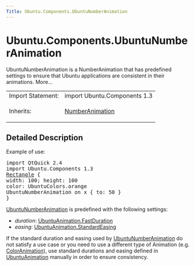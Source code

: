 ```yaml
---
Title: Ubuntu.Components.UbuntuNumberAnimation
---
```


# Ubuntu.Components.UbuntuNumberAnimation

<span class="subtitle"></span>
<!-- $$$UbuntuNumberAnimation-brief -->
<p>UbuntuNumberAnimation is a NumberAnimation that has predefined settings to ensure that Ubuntu applications are consistent in their animations. More...</p>
<!-- @@@UbuntuNumberAnimation -->
<table class="alignedsummary">
<tr><td class="memItemLeft rightAlign topAlign"> Import Statement:</td><td class="memItemRight bottomAlign"> import Ubuntu.Components 1.3</td></tr><tr><td class="memItemLeft rightAlign topAlign"> Inherits:</td><td class="memItemRight bottomAlign"> <p><a href="../sdk-14.10/QtQuick.NumberAnimation.md">NumberAnimation</a></p>
</td></tr></table><ul>
</ul>
<!-- $$$UbuntuNumberAnimation-description -->
<h2 id="details">Detailed Description</h2>
</p>
<p>Example of use:</p>
<pre class="qml">import QtQuick 2.4
import Ubuntu.Components 1.3
<span class="type"><a href="../sdk-14.10/QtQuick.Rectangle.md">Rectangle</a></span> {
<span class="name">width</span>: <span class="number">100</span>; <span class="name">height</span>: <span class="number">100</span>
<span class="name">color</span>: <span class="name">UbuntuColors</span>.<span class="name">orange</span>
UbuntuNumberAnimation on <span class="name">x</span> { <span class="name">to</span>: <span class="number">50</span> }
}</pre>
<p><a href="index.html">UbuntuNumberAnimation</a> is predefined with the following settings:</p>
<ul>
<li><i>duration</i>: <a href="Ubuntu.Components.UbuntuAnimation.md#FastDuration-prop">UbuntuAnimation.FastDuration</a></li>
<li><i>easing</i>: <a href="Ubuntu.Components.UbuntuAnimation.md#StandardEasing-prop">UbuntuAnimation.StandardEasing</a></li>
</ul>
<p>If the standard duration and easing used by <a href="index.html">UbuntuNumberAnimation</a> do not satisfy a use case or you need to use a different type of Animation (e.g&#x2e; <a href="../sdk-14.10/QtQuick.qtquick-animation-example.md#coloranimation">ColorAnimation</a>), use standard durations and easing defined in <a href="Ubuntu.Components.UbuntuAnimation.md">UbuntuAnimation</a> manually in order to ensure consistency.</p>
<!-- @@@UbuntuNumberAnimation -->
